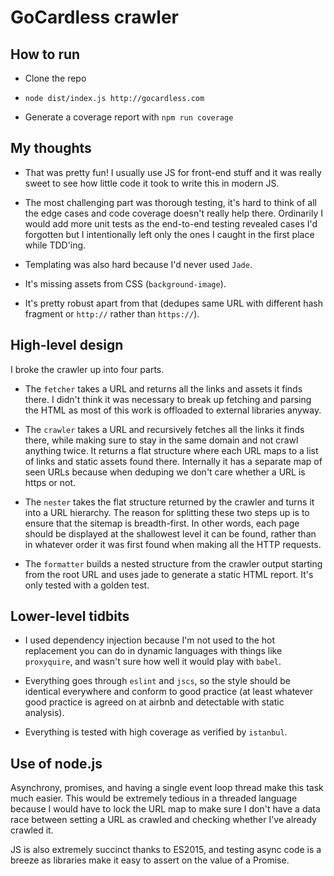 # GoCardless crawler

## How to run

* Clone the repo

* `node dist/index.js http://gocardless.com`

* Generate a coverage report with `npm run coverage`

## My thoughts

* That was pretty fun! I usually use JS for front-end stuff and it was really sweet to see how
  little code it took to write this in modern JS.

* The most challenging part was thorough testing, it's hard to think of all the edge cases and code
  coverage doesn't really help there. Ordinarily I would add more unit tests as the end-to-end
  testing revealed cases I'd forgotten but I intentionally left only the ones I caught in the first
  place while TDD'ing.

* Templating was also hard because I'd never used `Jade`.

* It's missing assets from CSS (`background-image`).

* It's pretty robust apart from that (dedupes same URL with different hash fragment or `http://`
  rather than `https://`).

## High-level design

I broke the crawler up into four parts.

* The `fetcher` takes a URL and returns all the links and assets it finds there. I didn't think it
  was necessary to break up fetching and parsing the HTML as most of this work is offloaded to
  external libraries anyway.

* The `crawler` takes a URL and recursively fetches all the links it finds there, while making sure
  to stay in the same domain and not crawl anything twice. It returns a flat structure where each
  URL maps to a list of links and static assets found there. Internally it has a separate map of
  seen URLs because when deduping we don't care whether a URL is https or not.

* The `nester` takes the flat structure returned by the crawler and turns it into a URL hierarchy.
The reason for splitting these two steps up is to ensure that the sitemap is breadth-first. In other
words, each page should be displayed at the shallowest level it can be found, rather than in
whatever order it was first found when making all the HTTP requests.

* The `formatter` builds a nested structure from the crawler output starting from the root URL and
  uses jade to generate a static HTML report. It's only tested with a golden test.

## Lower-level tidbits

* I used dependency injection because I'm not used to the hot replacement you can do in dynamic
  languages with things like `proxyquire`, and wasn't sure how well it would play with `babel`.

* Everything goes through `eslint` and `jscs`, so the style should be identical everywhere and
  conform to good practice (at least whatever good practice is agreed on at airbnb and detectable
  with static analysis).

* Everything is tested with high coverage as verified by `istanbul`.

## Use of node.js

Asynchrony, promises, and having a single event loop thread make this task much easier. This would
be extremely tedious in a threaded language because I would have to lock the URL map to make sure I
don't have a data race between setting a URL as crawled and checking whether I've already crawled
it.

JS is also extremely succinct thanks to ES2015, and testing async code is a breeze as libraries make
it easy to assert on the value of a Promise.
